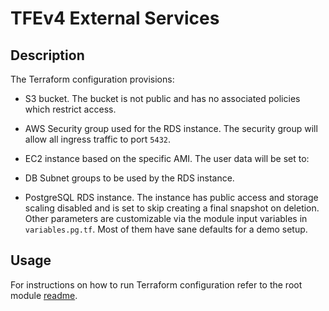 # TFEv4 External Services



## Description

The Terraform configuration provisions:

- S3 bucket. The bucket is not public and has no associated policies which restrict access.

- AWS Security group used for the RDS instance. The security group will allow all ingress traffic to port `5432`.

- EC2 instance based on the specific AMI. The user data will be set to:
  
- DB Subnet groups to be used by the RDS instance.

- PostgreSQL RDS instance. The instance has public access and storage scaling disabled and is set to skip creating a final snapshot on deletion. Other parameters are customizable via the module input variables in `variables.pg.tf`. Most of them have sane defaults for a demo setup.

## Usage

For instructions on how to run Terraform configuration refer to the root module [readme](../README.md#Usage).
